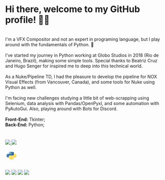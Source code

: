 <h1>
Hi there, welcome to my GitHub profile! 👋👋
</h1>
<br>
I'm a VFX Compositor and not an expert in programing language, but I play around with the fundamentals of Python. 🐍
<br><br>
I've started my journey in Python working at Globo Studios in 2018 (Rio de Janeiro, Brazil), making some simple tools. Special thanks to Beatriz Cruz and Hugo Senger for inspired me to deep into this technical world.
<br><br>
As a Nuke/Pipeline TD, I had the pleasure to develop the pipeline for NOX Visual Effects (from Vancouver, Canada), and some tools for Nuke using Python as well.
<br><br>
I'm facing new challenges studying a little bit of web-scrapping using Selenium, data analysis with Pandas/OpenPyxl, and some automation with PyAutoGui. Also, playing around with Bots for Discord.
<br><br>
<b>Front-End:</b> Tkinter;
<br>
<b>Back-End:</b> Python;

  #
<div>
  <a href="https://github.com/danilodelucio">
  <img height="150em" src="https://github-readme-stats.vercel.app/api?username=danilodelucio&show_icons=true&theme=gruvbox&include_all_commits=true&count_private=true"/>
  <img height="150em" src="https://github-readme-stats.vercel.app/api/top-langs/?username=danilodelucio&layout=compact&langs_count=7&theme=gruvbox"/>
</div>
  <div style="display: inline_block"><br>
  <img align="center" alt="Python" height="30" width="40" src="https://raw.githubusercontent.com/devicons/devicon/master/icons/python/python-original.svg">
</div>
 
  ##
<div> 
  <a href="https://www.youtube.com/channel/UCzfhdzdfIB6GHg7tZO9_IiA" target="_blank"><img src="https://img.shields.io/badge/YouTube-FF0000?style=for-the-badge&logo=youtube&logoColor=white" target="_blank"></a>
  <a href="https://www.instagram.com/danilodelucio" target="_blank"><img src="https://img.shields.io/badge/-Instagram-%23E4405F?style=for-the-badge&logo=instagram&logoColor=white" target="_blank"></a>
  <a href = "mailto:danilodelucio@gmail.com"><img src="https://img.shields.io/badge/Gmail-D14836?style=for-the-badge&logo=gmail&logoColor=white" target="_blank"></a>
  <a href="https://www.linkedin.com/in/danilodelucio" target="_blank"><img src="https://img.shields.io/badge/-LinkedIn-%230077B5?style=for-the-badge&logo=linkedin&logoColor=white" target="_blank"></a> 
  
</div>
